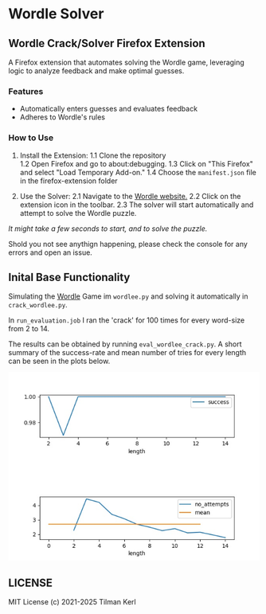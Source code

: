 # Wordle Solver

## Wordle Crack/Solver Firefox Extension
A Firefox extension that automates solving the Wordle game, leveraging logic to analyze feedback and make optimal guesses.

### Features
- Automatically enters guesses and evaluates feedback
- Adheres to Wordle's rules

### How to Use

1. Install the Extension:
    1.1 Clone the repository        
    1.2 Open Firefox and go to about:debugging.
    1.3 Click on "This Firefox" and select "Load Temporary Add-on."
    1.4 Choose the `manifest.json` file in the firefox-extension folder

2. Use the Solver:
    2.1 Navigate to the [Wordle website.](https://nytimes.com/games/wordle/index.html)
    2.2 Click on the extension icon in the toolbar.
    2.3 The solver will start automatically and attempt to solve the Wordle puzzle.


*It might take a few seconds to start, and to solve the puzzle.*

Shold you not see anythign happening, please check the console for any errors and open an issue.

## Inital Base Functionality

Simulating the [Wordle](https://en.wikipedia.org/wiki/Wordle) Game im `wordlee.py` and solving it automatically in `crack_wordlee.py`.

In `run_evaluation.job` I ran the 'crack' for 100 times for every word-size from 2 to 14.

The results can be obtained by running `eval_wordlee_crack.py`. A short summary of the success-rate and mean number of tries for every length can be seen in the plots below. 

![Wordle Crack Results](plots/wordlee_first_results_plot.jpg)

## LICENSE
MIT License (c) 2021-2025 Tilman Kerl